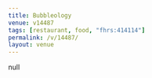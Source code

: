 ```yaml
---
title: Bubbleology
venue: v14487
tags: [restaurant, food, "fhrs:414114"]
permalink: /v/14487/
layout: venue
---
```

null